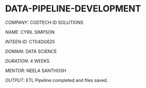 # DATA-PIPELINE-DEVELOPMENT

*COMPANY*: CODTECH ID SOLUTIONS

*NAME*: CYRIL SIMPSON 

*INTEEN ID*: CT04DG625

*DOMAIN*: DATA SCIENCE 

*DURATION*: 4 WEEKS

*MENTOR*: NEELA SANTHOSH

*OUTPUT*:
 ETL Pipeline completed and files saved.
